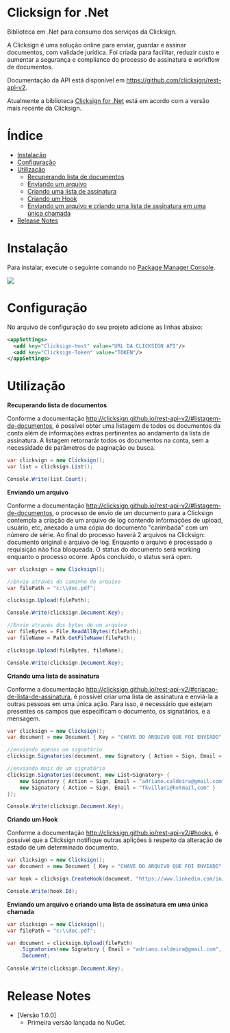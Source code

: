 # Clicksign for .Net

Biblioteca em .Net para consumo dos serviços da Clicksign.

A Clicksign é uma solução online para enviar, guardar e assinar documentos, com validade jurídica. Foi criada para facilitar, reduzir custo e aumentar a segurança e compliance do processo de assinatura e workflow de documentos.

Documentação da API está disponível em <a href="https://github.com/clicksign/rest-api-v2" target="_blank">https://github.com/clicksign/rest-api-v2</a>.

Atualmente a biblioteca <a href="https://github.com/adrianocaldeira/clicksign-for-dotnet">Clicksign for .Net</a> está em acordo com a versão mais recente da Clicksign.

# Índice

- [Instalação](#instacao)
- [Configuração](#configuracao)
- [Utilização](#utilizacao)
	- [Recuperando lista de documentos](#utilizacao-lista-documento)
	- [Enviando um arquivo](#utilizacao-enviando-arquivo)
	- [Criando uma lista de assinatura](#utilizacao-criando-lista)
	- [Criando um Hook](#utilizacao-criando-hook)
	- [Enviando um arquivo e criando uma lista de assinatura em uma única chamada](#utilizacao-enviando-arquivo-lista-unica-chamada)
- [Release Notes](#release-notes)

# <a name="instacao"></a>Instalação

Para instalar, execute o seguinte comando no <a href="http://docs.nuget.org/docs/start-here/using-the-package-manager-console#Installing_a_Package" target="_blank">Package Manager Console</a>.

<img src="https://raw.githubusercontent.com/adrianocaldeira/clicksign-for-dotnet/master/nuget.png"/>

# <a name="configuracao"></a>Configuração

No arquivo de configuração do seu projeto adicione as linhas abaixo:

```xml
<appSettings>
  <add key="Clicksign-Host" value="URL DA CLICKSIGN API"/>
  <add key="Clicksign-Token" value="TOKEN"/>
</appSettings>
```

# <a name="utilizacao"></a>Utilização

<a name="utilizacao-lista-documento"></a>**Recuperando lista de documentos**

Conforme a documentação http://clicksign.github.io/rest-api-v2/#listagem-de-documentos, é possível obter uma listagem de todos os documentos da conta além de informações extras pertinentes ao andamento da lista de assinatura. A listagem retornarár todos os documentos na conta, sem a necessidade de parâmetros de paginação ou busca.

```csharp
var clicksign = new Clicksign();
var list = clicksign.List();

Console.Write(list.Count);
```

<a name="utilizacao-enviando-arquivo"></a>**Enviando um arquivo**

Conforme a documentação http://clicksign.github.io/rest-api-v2/#listagem-de-documentos, o processo de envio de um documento para a Clicksign contempla a criação de um arquivo de log contendo informações de upload, usuário, etc, anexado a uma cópia do documento "carimbada" com um número de série. Ao final do processo haverá 2 arquivos na Clicksign: documento original e arquivo de log. Enquanto o arquivo é processado a requisição não fica bloqueada. O status do documento será working enquanto o processo ocorre. Após concluído, o status será open.

```csharp
var clicksign = new Clicksign();

//Envio através do caminho do arquivo
var filePath = "c:\\doc.pdf";

clicksign.Upload(filePath);

Console.Write(clicksign.Document.Key);

//Envio através dos bytes de um arquivo
var fileBytes = File.ReadAllBytes(filePath);
var fileName = Path.GetFileName(filePath);

clicksign.Upload(fileBytes, fileName);

Console.Write(clicksign.Document.Key);
```

<a name="utilizacao-criando-lista"></a>**Criando uma lista de assinatura**

Conforme a documentação http://clicksign.github.io/rest-api-v2/#criacao-de-lista-de-assinatura, é possível criar uma lista de assinatura e enviá-la a outras pessoas em uma única ação. Para isso, é necessário que estejam presentes os campos que especificam o documento, os signatários, e a mensagem.

```csharp
var clicksign = new Clicksign();
var document = new Document { Key = "CHAVE DO ARQUIVO QUE FOI ENVIADO" };

//enviando apenas um signatário
clicksign.Signatories(document, new Signatory { Action = Sign, Email = "adriano.caldeira@gmail.com" });

//enviando mais de um signatário
clicksign.Signatories(document, new List<Signatory> {
	new Signatory { Action = Sign, Email = "adriano.caldeira@gmail.com" },
	new Signatory { Action = Sign, Email = "fkvillani@hotmail,com" }
});

Console.Write(clicksign.Document.Key);
```

<a name="utilizacao-criando-hook"></a>**Criando um Hook**

Conforme a documentação http://clicksign.github.io/rest-api-v2/#hooks, é possível que a Clicksign notifique outras aplições à respeito da alteração de estado de um determinado documento.

```csharp
var clicksign = new Clicksign();
var document = new Document { Key = "CHAVE DO ARQUIVO QUE FOI ENVIADO" };

var hook = clicksign.CreateHook(document, "https://www.linkedin.com/in/adrianocaldeira"});

Console.Write(hook.Id);
```

<a name="utilizacao-enviando-arquivo-lista-unica-chamada"></a>**Enviando um arquivo e criando uma lista de assinatura em uma única chamada**

```csharp
var clicksign = new Clicksign();
var filePath = "c:\\doc.pdf";

var document = clicksign.Upload(filePath)
	.Signatories(new Signatory { Email = "adriano.caldeira@gmail.com", Action = SignatoryAction.Sign })
	.Document;
	
Console.Write(clicksign.Document.Key);	
```

# <a name="release-notes"></a>Release Notes

- [Versão 1.0.0]
	- Primeira versão lançada no NuGet.


